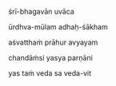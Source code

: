 śrī-bhagavān uvāca

ūrdhva-mūlam adhaḥ-śākham

aśvatthaṁ prāhur avyayam

chandāṁsi yasya parṇāni

yas taṁ veda sa veda-vit
